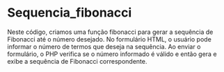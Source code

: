 # Sequencia_fibonacci 
Neste código, criamos uma função fibonacci para gerar a sequência de Fibonacci até o número desejado. No formulário HTML, o usuário pode informar o número de termos que deseja na sequência. Ao enviar o formulário, o PHP verifica se o número informado é válido e então gera e exibe a sequência de Fibonacci correspondente.
